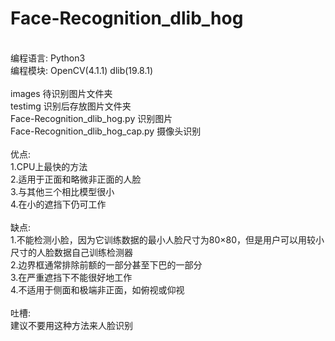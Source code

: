 # Face-Recognition_dlib_hog
</br>
编程语言: Python3</br>
编程模块: OpenCV(4.1.1) dlib(19.8.1)</br>
</br>
images 待识别图片文件夹</br>
testimg 识别后存放图片文件夹</br>
Face-Recognition_dlib_hog.py 识别图片</br>
Face-Recognition_dlib_hog_cap.py 摄像头识别</br>
</br>
优点:</br>
1.CPU上最快的方法</br>
2.适用于正面和略微非正面的人脸</br>
3.与其他三个相比模型很小</br>
4.在小的遮挡下仍可工作</br>
</br>
缺点:</br>
1.不能检测小脸，因为它训练数据的最小人脸尺寸为80×80，但是用户可以用较小尺寸的人脸数据自己训练检测器</br>
2.边界框通常排除前额的一部分甚至下巴的一部分</br>
3.在严重遮挡下不能很好地工作</br>
4.不适用于侧面和极端非正面，如俯视或仰视</br>
</br>
吐槽:</br>
建议不要用这种方法来人脸识别</br>
